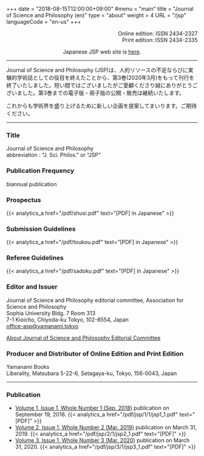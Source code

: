 +++
date = "2018-08-15T12:00:00+09:00"
#menu = "main"
title = "Journal of Science and Philosophy (en)"
type = "about"
weight = 4
URL = "/jsp"
languageCode = "en-us"
+++

<p style="text-align: right">
Online edition: ISSN 2434-2327<br>
Print edition: ISSN 2434-2335
</p>
<p style="text-align: center">
Japanese JSP web site is <a href="/jsp/jsp_jp">here</a>.
</p>

---

Journal of Science and Philosophy (JSP)は、人的リソースの不足ならびに実験的学術誌としての役目を終えたことから、第3巻(2020年3月)をもって刊行を終了いたしました。短い間ではございましたがご愛顧くださり誠にありがとうございました。第3巻までの電子版・冊子版の公開・販売は継続いたします。

これからも学術界を盛り上げるために新しい企画を提案してまいります。ご期待ください。

---
### Title
Journal of Science and Philosophy  
abbreviation : “J. Sci. Philos.” or “JSP”

### Publication Frequency
biannual publication

### Prospectus
{{< analytics_a href="/pdf/shusi.pdf" text="[PDF] in Japanese" >}}
<p></p>

### Submission Guidelines
{{< analytics_a href="/pdf/toukou.pdf" text="[PDF] in Japanese" >}}
<p></p>

### Referee Guidelines
{{< analytics_a href="/pdf/sadoku.pdf" text="[PDF] in Japanese" >}}
<p></p>

### Editor and Issuer
Journal of Science and Philosophy editorial committee, Association for Science and Philosophy  
Sophia University Bldg. 7 Room 313  
7-1 Kioicho, Chiyoda-ku Tokyo, 102-8554, Japan  
[office-asp@yamanami.tokyo](mailto:office-asp@yamanami.tokyo)

[About Journal of Science and Philosophy Editorial Committee](/jsp/jsp_editorialcommittee/)

### Producer and Distributor of Online Edition and Print Edition
Yamanami Books  
Liberality, Matsubara 5-22-6, Setagaya-ku, Tokyo, 156-0043, Japan

---
### Publication

* [Volume 1, Issue 1, Whole Number 1 (Sep. 2018)](/jsp_contents/jsp_1_1/) publication on September 19, 2018. {{< analytics_a href="/pdf/jsp/1/1/jsp1_1.pdf" text="[PDF]" >}}
* [Volume 2, Issue 1, Whole Number 2 (Mar. 2019)](/jsp_contents/jsp_2_1/) publication on March 31, 2019. {{< analytics_a href="/pdf/jsp/2/1/jsp2_1.pdf" text="[PDF]" >}}
* [Volume 3, Issue 1, Whole Number 3 (Mar. 2020)](/jsp_contents/jsp_3_1/) publication on March 31, 2020. {{< analytics_a href="/pdf/jsp/3/1/jsp3_1.pdf" text="[PDF]" >}}


<script type="application/ld+json">
{
	"@context": "http://schema.org",
	"@type": "CreativeWorkSeries",
	"name" : "Journal of Science and Philosophy",
	"alternateName" : "JSP",
	"issn" : ["2434-2327", "2434-2335"],
	"copyrightYear": "2018",
	"copyrightHolder": {
		"@type" : "Organization",
		"name" : "Journal of Science and Philosophy editorial committee, Association for Science and Philosophy",
		"email" : "office-asp@yamanami.tokyo",
		"logo" : "https://www.yamanami.tokyo/images/recentWorks/ASP_title_ol.svg",
		"publishingPrinciples" : "https://www.yamanami.tokyo/pdf/toukou.pdf",
		"address": {
			"@type": "PostalAddress",
			"addressLocality": "Tokyo, Japan",
			"postalCode": "102-8554",
			"streetAddress": "Sophia University Bldg. 7 Room 313, 7-1 Kioicho, Chiyoda-ku",
			"addressCountry" : "JP"
		}
	},
	"publisher" : {
		"@type" : "Organization",
		"name" : ["やまなみ書房", "Yamanami Books"]
	},
	"license": "https://creativecommons.org/licenses/by/4.0/"
}
</script>

